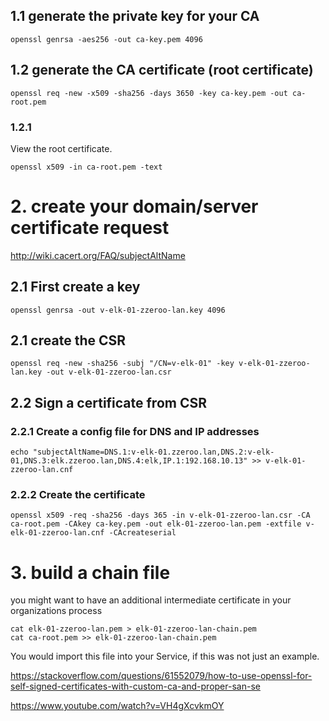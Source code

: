 ## 1.1 generate the private key for your CA

```
openssl genrsa -aes256 -out ca-key.pem 4096
```

## 1.2 generate the CA certificate (root certificate)

```
openssl req -new -x509 -sha256 -days 3650 -key ca-key.pem -out ca-root.pem
```

### 1.2.1
View the root certificate.

```
openssl x509 -in ca-root.pem -text
```

# 2. create your domain/server certificate request
http://wiki.cacert.org/FAQ/subjectAltName

## 2.1 First create a key

```
openssl genrsa -out v-elk-01-zzeroo-lan.key 4096
```

## 2.1 create the CSR

```
openssl req -new -sha256 -subj "/CN=v-elk-01" -key v-elk-01-zzeroo-lan.key -out v-elk-01-zzeroo-lan.csr
```

## 2.2 Sign a certificate from CSR
### 2.2.1 Create a config file for DNS and IP addresses

```
echo "subjectAltName=DNS.1:v-elk-01.zzeroo.lan,DNS.2:v-elk-01,DNS.3:elk.zzeroo.lan,DNS.4:elk,IP.1:192.168.10.13" >> v-elk-01-zzeroo-lan.cnf
```

### 2.2.2 Create the certificate

```
openssl x509 -req -sha256 -days 365 -in v-elk-01-zzeroo-lan.csr -CA ca-root.pem -CAkey ca-key.pem -out elk-01-zzeroo-lan.pem -extfile v-elk-01-zzeroo-lan.cnf -CAcreateserial
```

# 3. build a chain file

you might want to have an additional intermediate certificate in your organizations process

```
cat elk-01-zzeroo-lan.pem > elk-01-zzeroo-lan-chain.pem
cat ca-root.pem >> elk-01-zzeroo-lan-chain.pem
```

You would import this file into your Service, if this was not just an example.



https://stackoverflow.com/questions/61552079/how-to-use-openssl-for-self-signed-certificates-with-custom-ca-and-proper-san-se

https://www.youtube.com/watch?v=VH4gXcvkmOY
